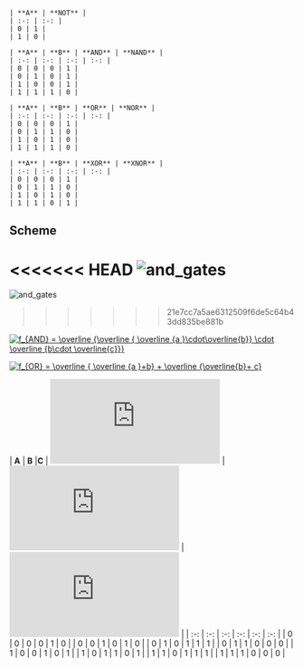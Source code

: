 
    | **A** | **NOT** |
    | :-: | :-: |
    | 0 | 1 |
    | 1 | 0 |

    | **A** | **B** | **AND** | **NAND** |
    | :-: | :-: | :-: | :-: |
    | 0 | 0 | 0 | 1 |
    | 0 | 1 | 0 | 1 |
    | 1 | 0 | 0 | 1 |
    | 1 | 1 | 1 | 0 |

    | **A** | **B** | **OR** | **NOR** |
    | :-: | :-: | :-: | :-: |
    | 0 | 0 | 0 | 1 |
    | 0 | 1 | 1 | 0 |
    | 1 | 0 | 1 | 0 |
    | 1 | 1 | 1 | 0 |

    | **A** | **B** | **XOR** | **XNOR** |
    | :-: | :-: | :-: | :-: |
    | 0 | 0 | 0 | 1 |
    | 0 | 1 | 1 | 0 |
    | 1 | 0 | 1 | 0 |
    | 1 | 1 | 0 | 1 |
## Scheme
<<<<<<< HEAD
![and_gates](/scheme.png)
=======
![and_gates](Digital-electronics-1-/blob/master/Labs/01-gates/scheme.png)
>>>>>>> 21e7cc7a5ae6312509f6de5c64b43dd835be881b

<a href="https://www.codecogs.com/eqnedit.php?latex=f_{AND}&space;=&space;\overline&space;{\overline&space;{&space;\overline&space;{a&space;}\cdot\overline{b}}&space;\cdot&space;\overline&space;{b\cdot&space;\overline{c}}}" target="_blank"><img src="https://latex.codecogs.com/gif.latex?f_{AND}&space;=&space;\overline&space;{\overline&space;{&space;\overline&space;{a&space;}\cdot\overline{b}}&space;\cdot&space;\overline&space;{b\cdot&space;\overline{c}}}" title="f_{AND} = \overline {\overline { \overline {a }\cdot\overline{b}} \cdot \overline {b\cdot \overline{c}}}" /></a>

<a href="https://www.codecogs.com/eqnedit.php?latex=f_{OR}&space;=&space;\overline&space;{&space;\overline&space;{a&space;}&plus;b}&space;&plus;&space;\overline&space;{\overline{b}&plus;&space;c}" target="_blank"><img src="https://latex.codecogs.com/gif.latex?f_{OR}&space;=&space;\overline&space;{&space;\overline&space;{a&space;}&plus;b}&space;&plus;&space;\overline&space;{\overline{b}&plus;&space;c}" title="f_{OR} = \overline { \overline {a }+b} + \overline {\overline{b}+ c}" /></a>

 | **A** | **B** |**C** | ![equation](https://latex.codecogs.com/gif.latex?f) | ![equation](https://latex.codecogs.com/gif.latex?f_%7BAND%7D) | ![equation](https://latex.codecogs.com/gif.latex?f_%7BOR%7D) |
    | :-: | :-: | :-: | :-: | :-: | :-: |
    | 0 | 0 | 0 | 0 | 1 | 0 |
    | 0 | 0 | 1 | 0 | 1 | 0 |
    | 0 | 1 | 0 | 1 | 1 | 1 |
    | 0 | 1 | 1 | 0 | 0 | 0 |
    | 1 | 0 | 0 | 1 | 0 | 1 |
    | 1 | 0 | 1 | 1 | 0 | 1 |
    | 1 | 1 | 0 | 1 | 1 | 1 |
    | 1 | 1 | 1 | 0 | 0 | 0 |
